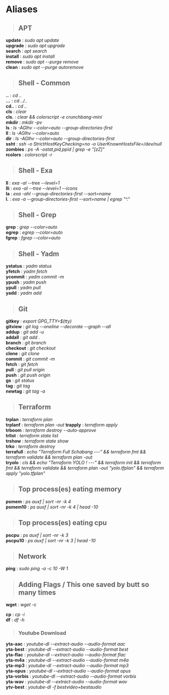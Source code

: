 # Aliases

> ## APT

**update** : *sudo apt update*  
**upgrade** : *sudo apt upgrade*  
**search** : *apt search*  
**install** : *sudo apt install*  
**remove** : *sudo apt --purge remove*  
**clean** : *sudo apt --purge autoremove*  

> ## Shell - Common

**..** : *cd ..*  
**...** : *cd ../..*  
**cd..** : *cd ..*  
**cls** : *clear*  
**cls.** : *clear && colorscript -e crunchbang-mini*  
**mkdir** : *mkdir -pv*  
**ls** : *ls -AGlhv --color=auto --group-directories-first*  
**ll** : *ls -AGlhv --color=auto*  
**dir** : *ls -AGlhv --color=auto --group-directories-first*  
**ssht** : *ssh -o StrictHostKeyChecking=no -o UserKnownHostsFile=/dev/null*  
**zombies** : *ps -A -ostat,pid,ppid | grep -e "[zZ]"*  
**rcolors** : *colorscript -r*  

> ## Shell - Exa

**ll** : *exa -al --tree --level=1*  
**lli** : *exa -al --tree --level=1 --icons*  
**la** : *exa -ahl --group-directories-first --sort=name*  
**l.** : *exa -a --group-directories-first --sort=name | egrep "^\."*  

> ## Shell - Grep

**grep** : *grep --color=auto*  
**egrep** : *egrep --color=auto*  
**fgrep** : *fgrep --color=auto*  

> ## Shell - Yadm

**ystatus** : *yadm status*  
**yfetch** : *yadm fetch*  
**ycommit** : *yadm commit -m*  
**ypush** : *yadm push*  
**ypull** : *yadm pull*  
**yadd** : *yadm add*  

> ## Git

**gitkey** : *export GPG_TTY=$(tty)*  
**gitview** : *git log --oneline --decorate --graph --all*  
**addup** : *git add -u*  
**addall** : *git add .*  
**branch** : *git branch*  
**checkout** : *git checkout*  
**clone** : *git clone*  
**commit** : *git commit -m*  
**fetch** : *git fetch*  
**pull** : *git pull origin*  
**push** : *git push origin*  
**gs** : *git status*  
**tag** : *git tag*  
**newtag** : *git tag -a*  

> ## Terraform

**trplan** : *terraform plan*  
**trplanf** : *terraform plan -out*
**trapply** : *terraform apply*  
**trboom** : *terraform destroy --auto-approve*  
**trlist** : *terraform state list*  
**trshow** : *terraform state show*  
**trko** : *terraform destroy*  
**terrafull** : *echo "Terraform Full Schabang ---" && terraform fmt && terraform validate && terraform plan -out*  
**tryolo** : *cls && echo "Terraform YOLO ! ---" && terraform init && terraform fmt && terraform validate && terraform plan -out "yolo.tfplan" && terraform apply "yolo.tfplan"*

> ## Top process(es) eating memory

**psmem** : *ps auxf | sort -nr -k 4*  
**psmem10** : *ps auxf | sort -nr -k 4 | head -10*  

> ## Top process(es) eating cpu

**pscpu** : *ps auxf | sort -nr -k 3*  
**pscpu10** : *ps auxf | sort -nr -k 3 | head -10*  

> ## Network

**ping** : *sudo ping -a -c 10 -W 1*  

> ## Adding Flags / This one saved by butt so many times

**wget** : *wget -c*  

**cp** : *cp -i*  
**df** : *df -h*  

> ### Youtube Download

**yta-aac** : *youtube-dl --extract-audio --audio-format aac*  
**yta-best** : *youtube-dl --extract-audio --audio-format best*  
**yta-flac** : *youtube-dl --extract-audio --audio-format flac*  
**yta-m4a** : *youtube-dl --extract-audio --audio-format m4a*  
**yta-mp3** : *youtube-dl --extract-audio --audio-format mp3*  
**yta-opus** : *youtube-dl --extract-audio --audio-format opus*  
**yta-vorbis** : *youtube-dl --extract-audio --audio-format vorbis*  
**yta-wav** : *youtube-dl --extract-audio --audio-format wav*  
**ytv-best** : *youtube-dl -f bestvideo+bestaudio*  
